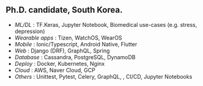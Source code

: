 ## Ph.D. candidate, South Korea.

- <i>ML/DL</i> : TF.Keras, Jupyter Notebook, Biomedical use-cases (e.g. stress, depression)
- <i>Wearable apps</i> : Tizen, WatchOS, WearOS
- <i>Mobile</i> : Ionic/Typescript, Android Native, Flutter
- <i>Web</i> : Django (DRF), GraphQL, Spring
- <i>Database</i> : Cassandra, PostgreSQL, DynamoDB
- <i>Deploy</i> : Docker, Kubernetes, Nginx
- <i>Cloud</i> : AWS, Naver Cloud, GCP
- <i>Others</i> : Unittest, Pytest, Celery, GraphQL, , CI/CD, Jupyter Notebooks
